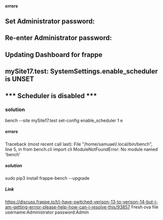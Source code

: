 ##### errors
## Set Administrator password: 
## Re-enter Administrator password: 
## Updating Dashboard for frappe
## mySite17.test: SystemSettings.enable_scheduler is UNSET
## *** Scheduler is disabled ***
### solution
bench --site mySite17.test set-config enable_scheduler 1
e


##### errors
Traceback (most recent call last):
  File "/home/samuael/.local/bin/bench", line 5, in <module>
    from bench.cli import cli
ModuleNotFoundError: No module named 'bench'
##### solution
sudo pip3 install frappe-bench --upgrade
##### Link 
https://discuss.frappe.io/t/i-have-switched-verison-13-to-verison-14-but-i-am-getting-errror-please-help-how-can-i-resolve-this/93857
Fresh ova file
username:Administrator
password:Admin
